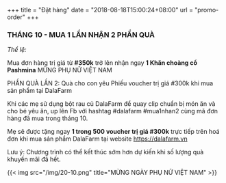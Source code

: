+++
title = "Đặt hàng"
date = "2018-08-18T15:00:24+08:00"
url = "promo-order"
+++

### THÁNG 10 - MUA 1 LẦN NHẬN 2 PHẦN QUÀ

_Thể lệ:_

Mua đơn hàng trị giá từ **#350k** trở lên nhận ngay **1 Khăn choàng cổ Pashmina** MỪNG PHỤ NỮ VIỆT NAM

PHẦN QUÀ LẦN 2:  Quà cho con yêu 
Phiếu voucher trị giá #300k khi mua sản phẩm tại DalaFarm

Khi các mẹ sử dụng bột rau củ DalaFarm để quay clip chuẩn bị món ăn và cho bé yêu ăn, up lên Fb với hashtag #dalafarm #mua1nhan2  cùng mã đơn hàng đã mua trong tháng 10. 

Mẹ sẽ được tặng ngay **1 trong 500 voucher trị giá #300k** trực tiếp trên hoá đơn khi mua sản phẩm DalaFarm tại website https://dalafarm.vn

Lưu ý: Chương trình có thể kết thúc sớm hơn dự kiến khi số lượng quà khuyến mãi đã hết.

{{< img src="/img/20-10.png" title="MỪNG NGÀY PHỤ NỮ VIỆT NAM" >}}
